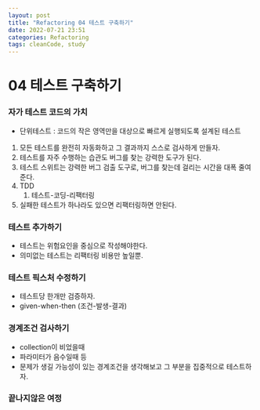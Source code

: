 ```yaml
---
layout: post
title: "Refactoring 04 테스트 구축하기"
date: 2022-07-21 23:51
categories: Refactoring
tags: cleanCode, study
---
```

# 04 테스트 구축하기
### 자가 테스트 코드의 가치
- 단위테스트 : 코드의 작은 영역만을 대상으로 빠르게 실행되도록 설계된 테스트
1. 모든 테스트를 완전히 자동화하고 그 결과까지 스스로 검사하게 만들자.
2. 테스트를 자주 수행하는 습관도 버그를 찾는 강력한 도구가 된다.
3. 테스트 스위트는 강력한 버그 검출 도구로, 버그를 찾는데 걸리는 시간을 대폭 줄여준다.
4. TDD
   1. 테스트-코딩-리팩터링
5. 실패한 테스트가 하나라도 있으면 리팩터링하면 안된다.
### 테스트 추가하기
- 테스트는 위험요인을 중심으로 작성해야한다.
- 의미없는 테스트는 리팩터링 비용만 높일뿐.
### 테스트 픽스처 수정하기
- 테스트당 한개만 검증하자.
- given-when-then (조건-발생-결과)
### 경계조건 검사하기
- collection이 비었을때
- 파라미터가 음수일때 등
- 문제가 생길 가능성이 있는 경계조건을 생각해보고 그 부분을 집중적으로 테스트하자.
### 끝나지않은 여정
